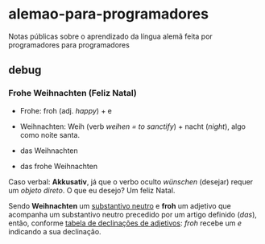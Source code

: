 # alemao-para-programadores
Notas públicas sobre o aprendizado da língua alemã feita por programadores para programadores

## debug
### Frohe Weihnachten (Feliz Natal)
- Frohe: froh (adj. _happy_) + e
- Weihnachten: Weih (verb _weihen = to sanctify_) + nacht (_night_), algo como noite santa.

- das Weihnachten
- das frohe Weihnachten

Caso verbal: **Akkusativ**, já que o verbo oculto _wünschen_ (desejar) requer um _objeto direto_. O que eu desejo? Um feliz Natal.

Sendo **Weihnachten** um [substantivo neutro](https://pt.bab.la/dicionario/alemao-portugues/weihnachten) e **froh** um adjetivo que acompanha um substantivo neutro precedido por um artigo definido (_das_), então, conforme [tabela de declinações de adjetivos](http://www.aprender-alemao.com/adjetivos-alemao.html): _froh_ recebe um _e_ indicando a sua declinação.
